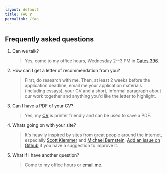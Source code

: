 ```yaml
---
layout: default
title: FAQ ❓
permalink: /faq
---
```


## Frequently asked questions

1. Can we talk?
   > Yes, come to my office hours, Wednesday 2--3 PM in [Gates 396](https://campus-map.stanford.edu/?id=07-450&lat=37.43015919146253&lng=-122.16995022537262&zoom=17).
2. How can I get a letter of recommendation from you?
   > First, do research with me. Then, at least 2 weeks before the application deadline, email me your application materials (including essays), your CV and a short, informal paragraph about our work together and anything you'd like the letter to highlight.
3. Can I have a PDF of your CV?
   > Yes, my [CV](https://whiting.me/cv) is printer friendly and can be used to save a PDF.
4. Whats going on with your site?
   > It's heavily inspired by sites from great people around the internet, especially [Scott Klemmer](https://d.ucsd.edu/srk/) and [Michael Bernstein](https://hci.stanford.edu/msb/). [Add an issue on Github](https://github.com/markwhiting/Whiting.me/issues/new) if you have a suggestion to improve it. 
5. What if I have another question?
   > Come to my office hours or [email me](mailto:mark@whiting.me).
